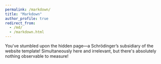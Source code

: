 ```yaml
---
permalink: /markdown/
title: "Markdown"
author_profile: true
redirect_from: 
  - /md/
  - /markdown.html
---
```


You've stumbled upon the hidden page—a Schrödinger’s subsidiary of the website template! Simultaneously here and irrelevant, but there's absolutely nothing observable to measure!


